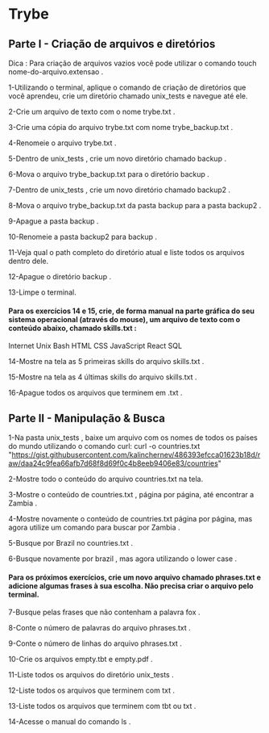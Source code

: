 # Trybe

## Parte I - Criação de arquivos e diretórios

Dica : Para criação de arquivos vazios você pode utilizar o comando touch nome-do-arquivo.extensao .

1-Utilizando o terminal, aplique o comando de criação de diretórios que você aprendeu, crie um diretório chamado unix_tests e navegue até ele.

2-Crie um arquivo de texto com o nome trybe.txt .

3-Crie uma cópia do arquivo trybe.txt com nome trybe_backup.txt .

4-Renomeie o arquivo trybe.txt .

5-Dentro de unix_tests , crie um novo diretório chamado backup .

6-Mova o arquivo trybe_backup.txt para o diretório backup .

7-Dentro de unix_tests , crie um novo diretório chamado backup2 .

8-Mova o arquivo trybe_backup.txt da pasta backup para a pasta backup2 .

9-Apague a pasta backup .

10-Renomeie a pasta backup2 para backup .

11-Veja qual o path completo do diretório atual e liste todos os arquivos dentro dele.

12-Apague o diretório backup .

13-Limpe o terminal.

#### Para os exercícios 14 e 15, crie, de forma manual na parte gráfica do seu sistema operacional (através do mouse), um arquivo de texto com o conteúdo abaixo, chamado skills.txt :

Internet
Unix
Bash
HTML
CSS
JavaScript
React
SQL

14-Mostre na tela as 5 primeiras skills do arquivo skills.txt .

15-Mostre na tela as 4 últimas skills do arquivo skills.txt .

16-Apague todos os arquivos que terminem em .txt .


## Parte II - Manipulação & Busca

1-Na pasta unix_tests , baixe um arquivo com os nomes de todos os países do mundo utilizando o comando curl:
curl -o countries.txt "https://gist.githubusercontent.com/kalinchernev/486393efcca01623b18d/raw/daa24c9fea66afb7d68f8d69f0c4b8eeb9406e83/countries"

2-Mostre todo o conteúdo do arquivo countries.txt na tela.

3-Mostre o conteúdo de countries.txt , página por página, até encontrar a Zambia .

4-Mostre novamente o conteúdo de countries.txt página por página, mas agora utilize um comando para buscar por Zambia .

5-Busque por Brazil no countries.txt .

6-Busque novamente por brazil , mas agora utilizando o lower case .

#### Para os próximos exercícios, crie um novo arquivo chamado phrases.txt e adicione algumas frases à sua escolha. Não precisa criar o arquivo pelo terminal.

7-Busque pelas frases que não contenham a palavra fox .

8-Conte o número de palavras do arquivo phrases.txt .

9-Conte o número de linhas do arquivo phrases.txt .

10-Crie os arquivos empty.tbt e empty.pdf .

11-Liste todos os arquivos do diretório unix_tests .

12-Liste todos os arquivos que terminem com txt .

13-Liste todos os arquivos que terminem com tbt ou txt .

14-Acesse o manual do comando ls .


